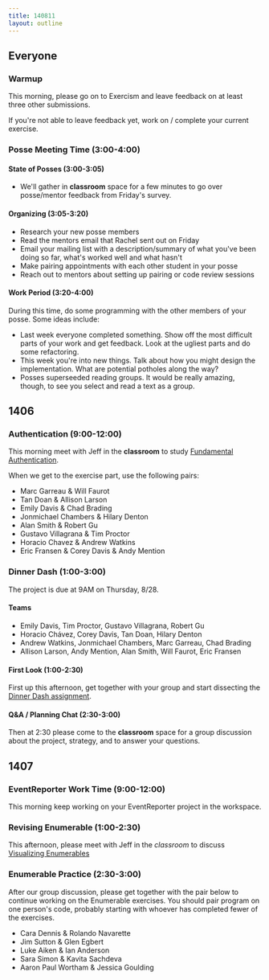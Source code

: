 ```yaml
---
title: 140811
layout: outline
---
```


## Everyone

### Warmup

This morning, please go on to Exercism and leave feedback on at least three
other submissions.

If you're not able to leave feedback yet, work on / complete
your current exercise.

### Posse Meeting Time (3:00-4:00)

#### State of Posses (3:00-3:05)
* We'll gather in **classroom** space for a few minutes to go over posse/mentor
feedback from Friday's survey.

#### Organizing (3:05-3:20)

* Research your new posse members
* Read the mentors email that Rachel sent out on Friday
* Email your mailing list with a description/summary of what you've been
doing so far, what's worked well and what hasn't
* Make pairing appointments with each other student in your posse
* Reach out to mentors about setting up pairing or code review sessions

#### Work Period (3:20-4:00)

During this time, do some programming with the other members of your posse. Some
ideas include:

* Last week everyone completed something. Show off the most difficult parts of
your work and get feedback. Look at the ugliest parts and do some refactoring.
* This week you're into new things. Talk about how you might design the
implementation. What are potential potholes along the way?
* Posses superseeded reading groups. It would be really amazing, though, to see
you select and read a text as a group.

## 1406

### Authentication (9:00-12:00)

This morning meet with Jeff in the **classroom** to study
[Fundamental Authentication](http://tutorials.jumpstartlab.com/topics/auth/fundamental_authentication.html).

When we get to the exercise part, use the following pairs:

* Marc Garreau & Will Faurot
* Tan Doan & Allison Larson
* Emily Davis & Chad Brading
* Jonmichael Chambers & Hilary Denton
* Alan Smith & Robert Gu
* Gustavo Villagrana & Tim Proctor
* Horacio Chavez & Andrew Watkins
* Eric Fransen & Corey Davis & Andy Mention

### Dinner Dash (1:00-3:00)

The project is due at 9AM on Thursday, 8/28.

#### Teams

* Emily Davis, Tim Proctor, Gustavo Villagrana, Robert Gu
* Horacio Chávez, Corey Davis, Tan Doan, Hilary Denton
* Andrew Watkins, Jonmichael Chambers, Marc Garreau, Chad Brading
* Allison Larson, Andy Mention, Alan Smith, Will Faurot, Eric Fransen

#### First Look (1:00-2:30)

First up this afternoon, get together with your group and start
dissecting the [Dinner Dash assignment](http://tutorials.jumpstartlab.com/projects/dinner_dash.html).

#### Q&A / Planning Chat (2:30-3:00)

Then at 2:30 please come to the **classroom** space for a group
discussion about the project, strategy, and to answer your questions.

## 1407

### EventReporter Work Time (9:00-12:00)

This morning keep working on your EventReporter project in the workspace.

### Revising Enumerable (1:00-2:30)

This afternoon, please meet with Jeff in the *classroom* to discuss
[Visualizing Enumerables](http://tutorials.jumpstartlab.com/topics/enumerable/visualizing_enumerables.html)

### Enumerable Practice (2:30-3:00)

After our group discussion, please get together with the pair below to
continue working on the Enumerable exercises. You should pair program on
one person's code, probably starting with whoever has completed fewer of
the exercises.

* Cara Dennis & Rolando Navarette
* Jim Sutton & Glen Egbert
* Luke Aiken & Ian Anderson
* Sara Simon & Kavita Sachdeva
* Aaron Paul Wortham & Jessica Goulding

